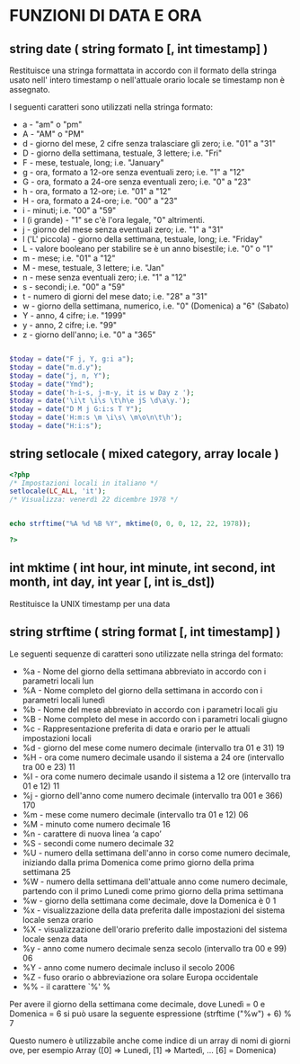 # FUNZIONI DI DATA E ORA

## string date ( string formato [, int timestamp] )

Restituisce una stringa formattata in accordo con il formato della stringa usato nell' intero
timestamp o nell'attuale orario locale se timestamp non è assegnato.

I seguenti caratteri sono utilizzati nella stringa formato:
* a - "am" o "pm"
* A - "AM" o "PM"
* d - giorno del mese, 2 cifre senza tralasciare gli zero; i.e. "01" a "31"
* D - giorno della settimana, testuale, 3 lettere; i.e. "Fri"
* F - mese, testuale, long; i.e. "January"
* g - ora, formato a 12-ore senza eventuali zero; i.e. "1" a "12"
* G - ora, formato a 24-ore senza eventuali zero; i.e. "0" a "23"
* h - ora, formato a 12-ore; i.e. "01" a "12"
* H - ora, formato a 24-ore; i.e. "00" a "23"
* i - minuti; i.e. "00" a "59"
* I (i grande) - "1" se c'è l'ora legale, "0" altrimenti.
* j - giorno del mese senza eventuali zero; i.e. "1" a "31"
* l ('L' piccola) - giorno della settimana, testuale, long; i.e. "Friday"
* L - valore booleano per stabilire se è un anno bisestile; i.e. "0" o "1"
* m - mese; i.e. "01" a "12"
* M - mese, testuale, 3 lettere; i.e. "Jan"
* n - mese senza eventuali zero; i.e. "1" a "12"
* s - secondi; i.e. "00" a "59"
* t - numero di giorni del mese dato; i.e. "28" a "31"
* w - giorno della settimana, numerico, i.e. "0" (Domenica) a "6" (Sabato)
* Y - anno, 4 cifre; i.e. "1999"
* y - anno, 2 cifre; i.e. "99"
* z - giorno dell'anno; i.e. "0" a "365"

```php

$today = date("F j, Y, g:i a");
$today = date("m.d.y");
$today = date("j, n, Y");
$today = date("Ymd");
$today = date('h-i-s, j-m-y, it is w Day z ');
$today = date('\i\t \i\s \t\h\e jS \d\a\y.');
$today = date("D M j G:i:s T Y");
$today = date('H:m:s \m \i\s\ \m\o\n\t\h');
$today = date("H:i:s");

```

## string setlocale ( mixed category, array locale )

```php
<?php
/* Impostazioni locali in italiano */
setlocale(LC_ALL, 'it');
/* Visualizza: venerdì 22 dicembre 1978 */


echo strftime("%A %d %B %Y", mktime(0, 0, 0, 12, 22, 1978)); 

?>

```


## int mktime ( int hour, int minute, int second, int month, int day, int year [, int is_dst])

Restituisce la UNIX timestamp per una data

## string strftime ( string format [, int timestamp] )
Le seguenti sequenze di caratteri sono utilizzate nella stringa del formato:
* %a - Nome del giorno della settimana abbreviato in accordo con i parametri locali lun
* %A - Nome completo del giorno della settimana in accordo con i parametri locali lunedì
* %b - Nome del mese abbreviato in accordo con i parametri locali giu
* %B - Nome completo del mese in accordo con i parametri locali giugno
* %c - Rappresentazione preferita di data e orario per le attuali impostazioni locali
* %d - giorno del mese come numero decimale (intervallo tra 01 e 31) 19
* %H - ora come numero decimale usando il sistema a 24 ore (intervallo tra 00 e 23) 11
* %I - ora come numero decimale usando il sistema a 12 ore (intervallo tra 01 e 12) 11
* %j - giorno dell'anno come numero decimale (intervallo tra 001 e 366) 170
* %m - mese come numero decimale (intervallo tra 01 e 12) 06
* %M - minuto come numero decimale 16
* %n - carattere di nuova linea ‘a capo’
* %S - secondi come numero decimale 32
* %U - numero della settimana dell'anno in corso come numero decimale, iniziando dalla
    prima Domenica come primo giorno della prima settimana 25
* %W - numero della settimana dell'attuale anno come numero decimale, partendo con il
    primo Lunedì come primo giorno della prima settimana 
* %w - giorno della settimana come decimale, dove la Domenica è 0 1
* %x - visualizzazione della data preferita dalle impostazioni del sistema locale senza orario
* %X - visualizzazione dell'orario preferito dalle impostazioni del sistema locale senza data
* %y - anno come numero decimale senza secolo (intervallo tra 00 e 99) 06
* %Y - anno come numero decimale incluso il secolo 2006
* %Z - fuso orario o abbreviazione ora solare Europa occidentale
*  %% - il carattere `%' %

Per avere il giorno della settimana come decimale, dove Lunedì = 0 e Domenica = 6 si può usare la
seguente espressione (strftime ("%w") + 6) % 7

Questo numero è utilizzabile anche come indice di un array di nomi di giorni ove, per esempio
Array ([0] => Lunedì, [1] => Martedì, … [6] = Domenica)
